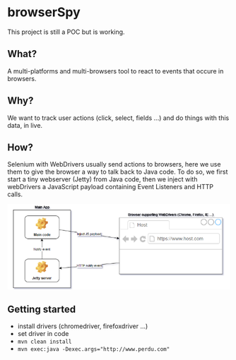 # browserSpy

This project is still a POC but is working.

## What?
A multi-platforms and multi-browsers tool to react to events that occure in browsers.

## Why?
We want to track user actions (click, select, fields ...) and do things with this data, in live.

## How?
Selenium with WebDrivers usually send actions to browsers, here we use them to give the browser a way to talk back to Java code.
To do so, we first start a tiny webserver (Jetty) from Java code, then we inject with webDrivers a JavaScript payload containing Event Listeners and HTTP calls.

![This images shows the general architecture](browserSpy.png?raw=true "How it works")

## Getting started
- install drivers (chromedriver, firefoxdriver ...)
- set driver in code
- ```mvn clean install```
- ```mvn exec:java -Dexec.args="http://www.perdu.com"```
